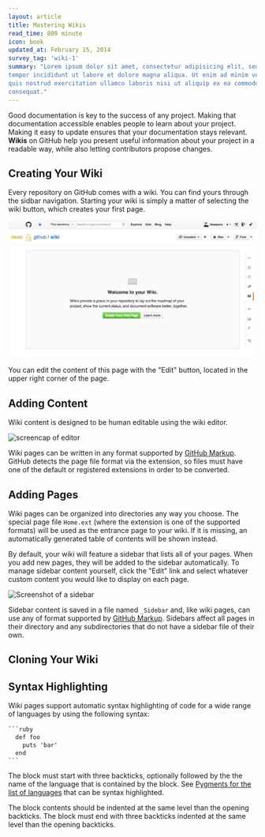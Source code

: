 ```yaml
---
layout: article
title: Mastering Wikis
read_time: 809 minute
icon: book
updated_at: February 15, 2014
survey_tag: 'wiki-1'
summary: "Lorem ipsum dolor sit amet, consectetur adipisicing elit, sed do eiusmod
tempor incididunt ut labore et dolore magna aliqua. Ut enim ad minim veniam,
quis nostrud exercitation ullamco laboris nisi ut aliquip ex ea commodo
consequat."
---
```


Good documentation is key to the success of any project. Making that documentation accessible enables people to learn about your project. Making it easy to update ensures that your documentation stays relevant. **Wikis** on GitHub help you present useful information about your project in a readable way, while also letting contributors propose changes.

## Creating Your Wiki

Every repository on GitHub comes with a wiki. You can find yours through the sidbar navigation. Starting your wiki is simply a matter of selecting the wiki button, which creates your first page. 

![Screenshot a starting wiki](wiki-start.png)

You can edit the content of this page with the "Edit" button, located in the upper right corner of the page. 

## Adding Content

Wiki content is designed to be human editable using the wiki editor.

![screencap of editor]()

Wiki pages can be written in any format supported by [GitHub Markup](http://github.com/github/markup). GitHub detects the page file format via the extension, so files must have one of the default or registered extensions in order to be converted.

## Adding Pages

Wiki pages can be organized into directories any way you choose. The special page file `Home.ext` (where the extension is one of the supported formats) will be used as the entrance page to your wiki. If it is missing, an automatically generated table of contents will be shown instead.

By default, your wiki will feature a sidebar that lists all of your pages. When you add new pages, they will be added to the sidebar automatically. To manage sidebar content yourself, click the "Edit" link and select whatever custom content you would like to display on each page.

![Screenshot of a sidebar]()

Sidebar content is saved in a file named `_Sidebar` and, like wiki pages, can use any of format supported by [GitHub Markup](http://github.com/github/markup). Sidebars affect all pages in their directory and any subdirectories that do not have a sidebar file of their own.

## Cloning Your Wiki



## Syntax Highlighting

Wiki pages support automatic syntax highlighting of code for a wide range of languages by using the following syntax:

    ```ruby
      def foo
        puts 'bar'
      end
    ```

The block must start with three backticks, optionally followed by the the name of the language that is contained by the block. See [Pygments for the list of languages](http://pygments.org/docs/lexers/) that can be syntax highlighted.

The block contents should be indented at the same level than the opening backticks. The block must end with three backticks indented at the same level than the opening backticks.
